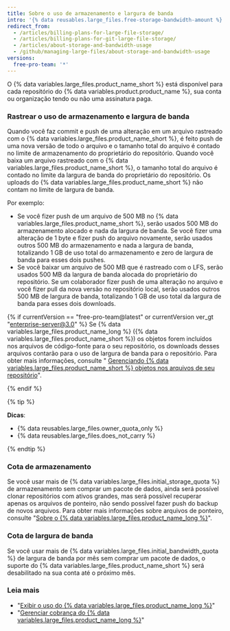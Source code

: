 ```yaml
---
title: Sobre o uso de armazenamento e largura de banda
intro: '{% data reusables.large_files.free-storage-bandwidth-amount %}'
redirect_from:
  - /articles/billing-plans-for-large-file-storage/
  - /articles/billing-plans-for-git-large-file-storage/
  - /articles/about-storage-and-bandwidth-usage
  - /github/managing-large-files/about-storage-and-bandwidth-usage
versions:
  free-pro-team: '*'
---
```


O {% data variables.large_files.product_name_short %} está disponível para cada repositório do {% data variables.product.product_name %}, sua conta ou organização tendo ou não uma assinatura paga.

### Rastrear o uso de armazenamento e largura de banda

Quando você faz commit e push de uma alteração em um arquivo rastreado com o {% data variables.large_files.product_name_short %}, é feito push de uma nova versão de todo o arquivo e o tamanho total do arquivo é contado no limite de armazenamento do proprietário do repositório. Quando você baixa um arquivo rastreado com o {% data variables.large_files.product_name_short %}, o tamanho total do arquivo é contado no limite da largura de banda do proprietário do repositório. Os uploads do {% data variables.large_files.product_name_short %} não contam no limite de largura de banda.

Por exemplo:
- Se você fizer push de um arquivo de 500 MB no {% data variables.large_files.product_name_short %}, serão usados 500 MB do armazenamento alocado e nada da largura de banda. Se você fizer uma alteração de 1 byte e fizer push do arquivo novamente, serão usados outros 500 MB do armazenamento e nada a largura de banda, totalizando 1 GB de uso total do armazenamento e zero de largura de banda para esses dois pushes.
- Se você baixar um arquivo de 500 MB que é rastreado com o LFS, serão usados 500 MB da largura de banda alocada do proprietário do repositório. Se um colaborador fizer push de uma alteração no arquivo e você fizer pull da nova versão no repositório local, serão usados outros 500 MB de largura de banda, totalizando 1 GB de uso total da largura de banda para esses dois downloads.

{% if currentVersion == "free-pro-team@latest" or currentVersion ver_gt "enterprise-server@3.0" %}
Se {% data variables.large_files.product_name_long %} ({% data variables.large_files.product_name_short %}) os objetos forem incluídos nos arquivos de código-fonte para o seu repositório, os downloads desses arquivos contarão para o uso de largura de banda para o repositório. Para obter mais informações, consulte "
[Gerenciando {% data variables.large_files.product_name_short %} objetos nos arquivos de seu repositório](/github/administering-a-repository/managing-git-lfs-objects-in-archives-of-your-repository)". </p> 

{% endif %}

{% tip %}

**Dicas**:

- {% data reusables.large_files.owner_quota_only %}
- {% data reusables.large_files.does_not_carry %}

{% endtip %}



### Cota de armazenamento

Se você usar mais de {% data variables.large_files.initial_storage_quota %} de armazenamento sem comprar um pacote de dados, ainda será possível clonar repositórios com ativos grandes, mas será possível recuperar apenas os arquivos de ponteiro, não sendo possível fazer push do backup de novos arquivos. Para obter mais informações sobre arquivos de ponteiro, consulte "[Sobre o {% data variables.large_files.product_name_long %}](/github/managing-large-files/about-git-large-file-storage#pointer-file-format)".



### Cota de largura de banda

Se você usar mais de {% data variables.large_files.initial_bandwidth_quota %} de largura de banda por mês sem comprar um pacote de dados, o suporte do {% data variables.large_files.product_name_short %} será desabilitado na sua conta até o próximo mês.



### Leia mais

- "[Exibir o uso do {% data variables.large_files.product_name_long %}](/articles/viewing-your-git-large-file-storage-usage)"
- "[Gerenciar cobrança do {% data variables.large_files.product_name_long %}](/articles/managing-billing-for-git-large-file-storage)"
